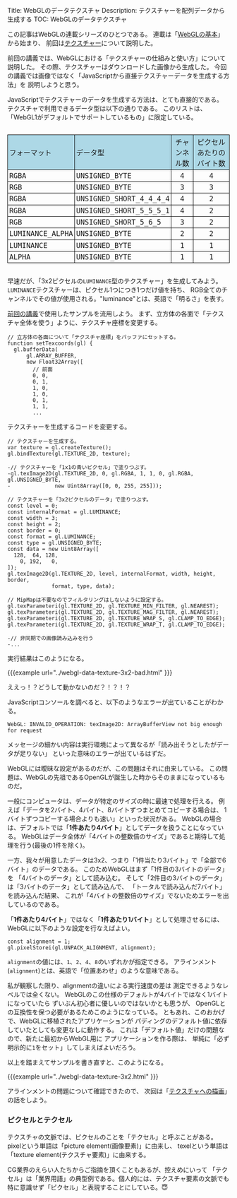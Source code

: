 Title: WebGLのデータテクスチャ
Description: テクスチャーを配列データから生成する
TOC: WebGLのデータテクスチャ


この記事はWebGLの連載シリーズのひとつである。
連載は「[WebGLの基本](webgl-fundamentals.html)」から始まり、
前回は[テクスチャー](webgl-3d-textures.html)について説明した。

前回の講義では、WebGLにおける「テクスチャーの仕組みと使い方」について説明した。
その際、テクスチャーはダウンロードした画像から生成した。
今回の講義では画像ではなく「JavaScriptから直接テクスチャーデータを生成する方法」を
説明しようと思う。

JavaScriptでテクスチャーのデータを生成する方法は、とても直接的である。
テクスチャで利用できるデータ型は以下の通りである。
このリストは、「WebGL1がデフォルトでサポートしているもの」に限定している。

<style>
.local-data {
  font-family: monospace;
  font-size: large;
  text-align: left;
  display: inline-block;
}
.local-data thead {
  background: lightblue;
}
.local-data td {
  border: 1px solid black;
  padding: 0.2em;
}
.local-data td:nth-child(3),
.local-data td:nth-child(4) {
  text-align: center;
}
</style>
<div class="webgl_center">
  <table class="local-data">
    <thead>
      <tr><td>フォーマット</td><td>データ型</td><td>チャンネル数</td><td>ピクセルあたりのバイト数</td></tr>
    </thead>
    <tbody>
      <tr><td>RGBA</td><td>UNSIGNED_BYTE</td><td>4</td><td>4</td></tr>
      <tr><td>RGB</td><td>UNSIGNED_BYTE</td><td>3</td><td>3</td></tr>
      <tr><td>RGBA</td><td>UNSIGNED_SHORT_4_4_4_4</td><td>4</td><td>2</td></tr>
      <tr><td>RGBA</td><td>UNSIGNED_SHORT_5_5_5_1</td><td>4</td><td>2</td></tr>
      <tr><td>RGB</td><td>UNSIGNED_SHORT_5_6_5</td><td>3</td><td>2</td></tr>
      <tr><td>LUMINANCE_ALPHA</td><td>UNSIGNED_BYTE</td><td>2</td><td>2</td></tr>
      <tr><td>LUMINANCE</td><td>UNSIGNED_BYTE</td><td>1</td><td>1</td></tr>
      <tr><td>ALPHA</td><td>UNSIGNED_BYTE</td><td>1</td><td>1</td></tr>
    </tbody>
  </table>
</div>

早速だが、「3x2ピクセルの`LUMINANCE`型のテクスチャー」を生成してみよう。
`LUMINANCE`テクスチャーは、ピクセル1つにつき1つだけ値を持ち、
RGB全てのチャンネルでその値が使用される。"luminance"とは、英語で「明るさ」を表す。

[前回の講義](webgl-3d-textures.html)で使用したサンプルを流用しよう。
まず、立方体の各面で「テクスチャ全体を使う」ように、テクスチャ座標を変更する。

```
// 立方体の各面について「テクスチャ座標」をバッファにセットする。
function setTexcoords(gl) {
  gl.bufferData(
      gl.ARRAY_BUFFER,
      new Float32Array([
        // 前面
        0, 0,
        0, 1,
        1, 0,
        1, 0,
        0, 1,
        1, 1,
        ...
```
テクスチャーを生成するコードを変更する。

```
// テクスチャーを生成する。
var texture = gl.createTexture();
gl.bindTexture(gl.TEXTURE_2D, texture);

-// テクスチャーを「1x1の青いピクセル」で塗りつぶす。
-gl.texImage2D(gl.TEXTURE_2D, 0, gl.RGBA, 1, 1, 0, gl.RGBA, gl.UNSIGNED_BYTE,
-              new Uint8Array([0, 0, 255, 255]));

// テクスチャーを「3x2ピクセルのデータ」で塗りつぶす。
const level = 0;
const internalFormat = gl.LUMINANCE;
const width = 3;
const height = 2;
const border = 0;
const format = gl.LUMINANCE;
const type = gl.UNSIGNED_BYTE;
const data = new Uint8Array([
  128,  64, 128,
    0, 192,   0,
]);
gl.texImage2D(gl.TEXTURE_2D, level, internalFormat, width, height, border,
              format, type, data);

// MipMapは不要なのでフィルタリングはしないように設定する。
gl.texParameteri(gl.TEXTURE_2D, gl.TEXTURE_MIN_FILTER, gl.NEAREST);
gl.texParameteri(gl.TEXTURE_2D, gl.TEXTURE_MAG_FILTER, gl.NEAREST);
gl.texParameteri(gl.TEXTURE_2D, gl.TEXTURE_WRAP_S, gl.CLAMP_TO_EDGE);
gl.texParameteri(gl.TEXTURE_2D, gl.TEXTURE_WRAP_T, gl.CLAMP_TO_EDGE);

-// 非同期での画像読み込みを行う
-...
```

実行結果はこのようになる。

{{{example url="../webgl-data-texture-3x2-bad.html" }}}

ええっ！？どうして動かないのだ？！？！？

JavaScriptコンソールを調べると、以下のようなエラーが出ていることがわかる。

```
WebGL: INVALID_OPERATION: texImage2D: ArrayBufferView not big enough for request
```

メッセージの細かい内容は実行環境によって異なるが「読み出そうとしたがデータが足りない」
といった意味のエラーが出ているはずだ。

WebGLには曖昧な設定があるのだが、この問題はそれに由来している。
この問題は、WebGLの先祖であるOpenGLが誕生した時からそのままになっているものだ。

一般にコンピュータは、データが特定のサイズの時に最速で処理を行える。
例えば「データを2バイト、4バイト、8バイトずつまとめてコピーする場合は、
1バイトずつコピーする場合よりも速い」といった状況がある。
WebGLの場合は、デフォルトでは「__1件あたり4バイト__」としてデータを扱うことになっている。
WebGLはデータ全体が「4バイトの整数倍のサイズ」であると期待して処理を行う(最後の1件を除く)。

一方、我々が用意したデータは3x2、つまり「1件当たり3バイト」で「全部で6バイト」のデータである。
このためWebGLはまず「1件目の3バイトのデータ」を
「4バイトのデータ」として読み込む。
そして「2件目の3バイトのデータ」は「3バイトのデータ」として読み込んで、
「トータルで読み込んだ7バイト」を読み込んだ結果、
これが「4バイトの整数倍のサイズ」でないためエラーを出しているのである。

「__1件あたり4バイト__」ではなく「__1件あたり1バイト__」として処理させるには、
WebGLに以下のような設定を行なえばよい。

    const alignment = 1;
    gl.pixelStorei(gl.UNPACK_ALIGNMENT, alignment);


`alignment`の値には、`1`、`2`、`4`、`8`のいずれかが指定できる。
アラインメント(`alignment`)とは、英語で「位置あわせ」のような意味である。

私が観察した限り、alignmentの違いによる実行速度の差は
測定できるようなレベルでは全くない。
WebGLのこの仕様のデフォルトが4バイトではなく1バイトになっていたら
ずいぶん初心者に優しいのではないかとも思うが、
OpenGLとの互換性を保つ必要があるためこのようになっている。
ともあれ、このおかげで、WebGLに移植されたアプリケーションが
パディングのデフォルト値に依存していたとしても変更なしに動作する。
これは「デフォルト値」だけの問題なので、新たに最初からWebGL用に
アプリケーションを作る際は、
単純に「必ず明示的に`1`をセット」してしまえばよいだろう。

以上を踏まえてサンプルを書き直すと、このようになる。

{{{example url="../webgl-data-texture-3x2.html" }}}

アラインメントの問題について確認できたので、
次回は「[テクスチャへの描画](webgl-render-to-texture.html)」の話をしよう。

<div class="webgl_bottombar">
<h3>ピクセルとテクセル</h3>
<p>テクスチャの文脈では、ピクセルのことを「テクセル」と呼ぶことがある。
pixelという単語は「picture element(画像要素)」に由来し、
texelという単語は「texture element(テクスチャ要素)」に由来する。
</p>
<p>CG業界のえらい人たちからご指摘を頂くこともあるが、控えめにいって
「テクセル」は「業界用語」の典型例である。個人的には、テクスチャ要素の文脈でも
特に意識せず「ピクセル」と表現することにしている。&#x1f607;
</p>
</div>
